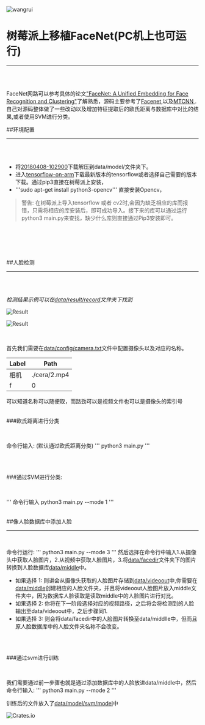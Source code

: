 
![wangrui](https://img.shields.io/wercker/ci/wercker/docs.svg)

# 树莓派上移植FaceNet(PC机上也可运行)

--------------------
<br>
<br>

FaceNet网路可以参考具体的论文["FaceNet: A Unified Embedding for Face Recognition and Clustering"](http://arxiv.org/abs/1503.03832)了解熟悉，源码主要参考了[Facenet](https://github.com/davidsandberg/facenet),以及[MTCNN
](https://github.com/davidsandberg/facenet/tree/master/src/align).自己对源码整体做了一些改动以及增加特征提取后的欧氏距离与数据库中对比的结果,或者使用SVM进行分类。


##环境配置

--------------------------

<br>
<br>

- 将[20180408-102900](https://drive.google.com/open?id=1R77HmFADxe87GmoLwzfgMu_HY0IhcyBz)下载解压到data/model/文件夹下。
- 进入[tensorflow-on-arm](https://github.com/lhelontra/tensorflow-on-arm/releases)下载最新版本的tensorflow或者选择自己需要的版本下载。通过pip3直接在树莓派上安装，
- '''sudo apt-get install python3-opencv''' 直接安装Opencv，
> 警告: 在树莓派上导入tensorflow 或者 cv2时,会因为缺乏相应的库而报错，只需将相应的库安装后，即可成功导入。接下来的库可以通过运行python3 main.py来查找，缺少什么库则直接通过Pip3安装即可。

<br>
<br>
<br>
<br>

##人脸检测

---------------

<br>
<br>


*检测结果示例可以在[data/result/record](https://github.com/wangrui1996/facerecognitionRaspberry/blob/master/data/result/record)文件夹下找到*

![Result](data/result/record/f.gif)

![Result](data/result/record/相机.gif)

<br>

首先我们需要在[data/config/camera.txt](https://github.com/wangrui1996/facerecognitionRaspberry/blob/master/data/config/camera.txt)文件中配置摄像头以及对应的名称。

| Label | Path |
|-------|-------------------|
| 相机   |   ./cera/2.mp4 |
|   f   |    0   |

可以知道名称可以随便取，而路劲可以是视频文件也可以是摄像头的索引号
<br>
<br>

###欧氏距离进行分类



<br>

命令行输入:  (默认通过欧氏距离分类)
'''
python3 main.py 
'''

<br>
<br>

###通过SVM进行分类:



<br>

'''
命令行输入 python3 main.py --mode 1 
'''
<br>
<br>

##像人脸数据库中添加人脸

---------------

<br>

命令行运行:
'''
python3 main.py --mode 3
'''
然后选择在命令行中输入1.从摄像头中获取人脸图片，2.从视频中获取人脸图片，3.将[data/facedir](https://github.com/wangrui1996/facerecognitionRaspberry/blob/master/data/facedir)文件夹下的图片转换到人脸数据库[data/middle](https://github.com/wangrui1996/facerecognitionRaspberry/blob/master/data/middle)中。
<br>
- 如果选择 1:
则讲会从摄像头获取的人脸图片存储到[data/videoout](https://github.com/wangrui1996/facerecognitionRaspberry/blob/master/data/videoout)中,你需要在[data/middle](https://github.com/wangrui1996/facerecognitionRaspberry/blob/master/data/middle)创建相应的人脸文件夹，并且将videoout人脸图片放入middle文件夹中，因为数据库人脸读取是读取middle中的人脸图片进行对比。
- 如果选择 2:
你将在下一阶段选择对应的视频路径，之后将会将检测到的人脸输出至data/videoout中，之后步骤同1.
- 如果选择 3:
则会将data/facedir中的人脸图片转换至data/middlle中，但而且原人脸数据库中的人脸文件夹名称不会改变。

<br>
<br>

###通过svm进行训练



<br>

我们需要通过前一步骤也就是通过添加数据库中的人脸放进data/middle中，然后命令行输入:
'''
python3 main.py --mode 2
'''

训练后的文件放入了[data/model/svm/model](https://github.com/wangrui1996/facerecognitionRaspberry/blob/master/data/model/svm/model)中



![Crates.io](https://img.shields.io/crates/l/rustc-serialize.svg)
